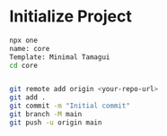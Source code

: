 # Initialize Project

```bash
npx one
name: core
Template: Minimal Tamagui
cd core


git remote add origin <your-repo-url>
git add .
git commit -m "Initial commit"
git branch -M main
git push -u origin main
```
